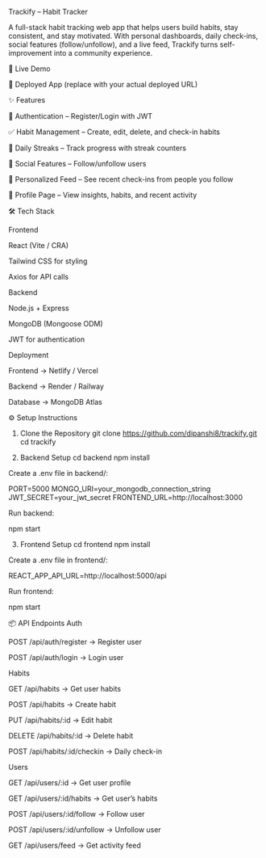 Trackify – Habit Tracker

A full-stack habit tracking web app that helps users build habits, stay consistent, and stay motivated.
With personal dashboards, daily check-ins, social features (follow/unfollow), and a live feed, Trackify turns self-improvement into a community experience.

🚀 Live Demo

🔗 Deployed App
 (replace with your actual deployed URL)

✨ Features

🔐 Authentication – Register/Login with JWT

✅ Habit Management – Create, edit, delete, and check-in habits

🔄 Daily Streaks – Track progress with streak counters

👥 Social Features – Follow/unfollow users

📰 Personalized Feed – See recent check-ins from people you follow

👤 Profile Page – View insights, habits, and recent activity

🛠️ Tech Stack

Frontend

React (Vite / CRA)

Tailwind CSS for styling

Axios for API calls

Backend

Node.js + Express

MongoDB (Mongoose ODM)

JWT for authentication

Deployment

Frontend → Netlify / Vercel

Backend → Render / Railway

Database → MongoDB Atlas

⚙️ Setup Instructions
1. Clone the Repository
git clone https://github.com/dipanshi8/trackify.git
cd trackify

2. Backend Setup
cd backend
npm install


Create a .env file in backend/:

PORT=5000
MONGO_URI=your_mongodb_connection_string
JWT_SECRET=your_jwt_secret
FRONTEND_URL=http://localhost:3000


Run backend:

npm start

3. Frontend Setup
cd frontend
npm install


Create a .env file in frontend/:

REACT_APP_API_URL=http://localhost:5000/api


Run frontend:

npm start

📦 API Endpoints
Auth

POST /api/auth/register → Register user

POST /api/auth/login → Login user

Habits

GET /api/habits → Get user habits

POST /api/habits → Create habit

PUT /api/habits/:id → Edit habit

DELETE /api/habits/:id → Delete habit

POST /api/habits/:id/checkin → Daily check-in

Users

GET /api/users/:id → Get user profile

GET /api/users/:id/habits → Get user’s habits

POST /api/users/:id/follow → Follow user

POST /api/users/:id/unfollow → Unfollow user

GET /api/users/feed → Get activity feed

